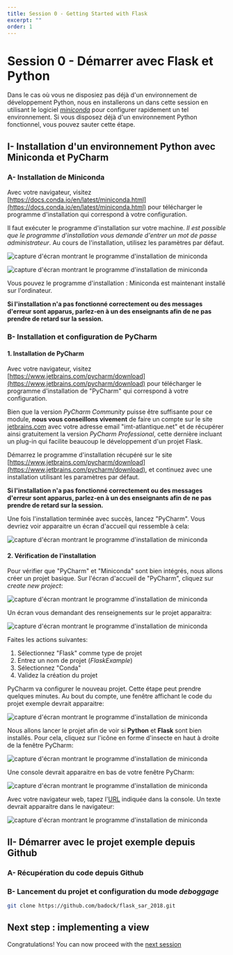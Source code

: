 ```yaml
---
title: Session 0 - Getting Started with Flask
excerpt: ""
order: 1
---
```


# Session 0 - Démarrer avec Flask et Python

Dans le cas où vous ne disposiez pas déjà d'un environnement de
développement Python, nous en installerons un dans cette session en utilisant le logiciel
[*miniconda*](https://docs.conda.io/en/latest/miniconda.html) pour
configurer rapidement un tel environnement. Si vous disposez déjà d'un
environnement Python fonctionnel, vous pouvez sauter cette étape.


## I- Installation d'un environnement Python avec Miniconda et PyCharm

### A- Installation de Miniconda

Avec votre navigateur, visitez [https://docs.conda.io/en/latest/miniconda.html](https://docs.conda.io/en/latest/miniconda.html) pour télécharger le programme d'installation qui correspond à votre configuration.

Il faut exécuter le programme d'installation sur votre machine. _Il est possible que le programme d'installation vous demande d'entrer un mot de passe administrateur_. Au cours de l'installation, utilisez les paramètres par défaut.

![capture d'écran montrant le programme d'installation de miniconda](/assets/img/session0/screen2.png)

![capture d'écran montrant le programme d'installation de miniconda](/assets/img/session0/screen4.png)

Vous pouvez le programme d'installation : Miniconda est maintenant installé sur l'ordinateur. 

**Si l'installation n'a pas fonctionné correctement ou des messages d'erreur sont apparus, parlez-en à un des enseignants afin de ne pas prendre de retard sur la session.**


### B- Installation et configuration de PyCharm


#### 1. Installation de PyCharm

Avec votre navigateur, visitez [https://www.jetbrains.com/pycharm/download](https://www.jetbrains.com/pycharm/download) pour télécharger le programme d'installation de "PyCharm" qui correspond à votre configuration.

Bien que la version *PyCharm Community* puisse être suffisante pour ce module, **nous vous conseillons vivement** de faire un compte sur le site [jetbrains.com](jetbrains.com) avec votre adresse email "imt-atlantique.net" et de récupérer ainsi gratuitement la version *PyCharm Professional*, cette dernière incluant un plug-in qui facilite beaucoup le développement d'un projet Flask.

Démarrez le programme d'installation récupéré sur le site [https://www.jetbrains.com/pycharm/download](https://www.jetbrains.com/pycharm/download), et continuez avec une installation utilisant les paramètres par défaut.

**Si l'installation n'a pas fonctionné correctement ou des messages d'erreur sont apparus, parlez-en à un des enseignants afin de ne pas prendre de retard sur la session.**

Une fois l'installation terminée avec succès, lancez "PyCharm". Vous devriez voir apparaitre un écran d'accueil qui ressemble à cela:

![capture d'écran montrant le programme d'installation de miniconda](/assets/img/session0/screen1.png)

#### 2. Vérification de l'installation

Pour vérifier que "PyCharm" et "Miniconda" sont bien intégrés, nous allons créer un projet basique. Sur l'écran d'accueil de "PyCharm", cliquez sur *create new project*:

![capture d'écran montrant le programme d'installation de miniconda](/assets/img/session0/screen13.png)

Un écran vous demandant des renseignements sur le projet apparaitra:

![capture d'écran montrant le programme d'installation de miniconda](/assets/img/session0/screen9.png)

Faites les actions suivantes:
1. Sélectionnez "Flask" comme type de projet
2. Entrez un nom de projet (*FlaskExample*)
3. Sélectionnez "Conda"
4. Validez la création du projet

PyCharm va configurer le nouveau projet. Cette étape peut prendre quelques minutes. Au bout du compte, une fenêtre affichant le code du projet exemple devrait apparaitre:

![capture d'écran montrant le programme d'installation de miniconda](/assets/img/session0/screen14.png)

Nous allons lancer le projet afin de voir si **Python** et **Flask** sont bien installés. Pour cela, cliquez sur l'icône en forme d'insecte en haut à droite de la fenêtre PyCharm:

![capture d'écran montrant le programme d'installation de miniconda](/assets/img/session0/screen10.png)

Une console devrait apparaitre en bas de votre fenêtre PyCharm:

![capture d'écran montrant le programme d'installation de miniconda](/assets/img/session0/screen11.png)


Avec votre navigateur web, tapez l'[URL](https://fr.wikipedia.org/wiki/Uniform_Resource_Locator) indiquée dans la console. Un texte devrait apparaitre dans le navigateur:

![capture d'écran montrant le programme d'installation de miniconda](/assets/img/session0/screen8.png)



## II- Démarrer avec le projet exemple depuis Github

### A- Récupération du code depuis Github

### B- Lancement du projet et configuration du mode _deboggage_

```bash
git clone https://github.com/badock/flask_sar_2018.git
```

## Next step : implementing a view

Congratulations! You can now proceed with the [next session](/session1)
